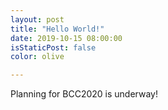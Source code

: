 ```yaml
---
layout: post
title: "Hello World!"
date: 2019-10-15 08:00:00
isStaticPost: false
color: olive

---
```


Planning for BCC2020 is underway!
